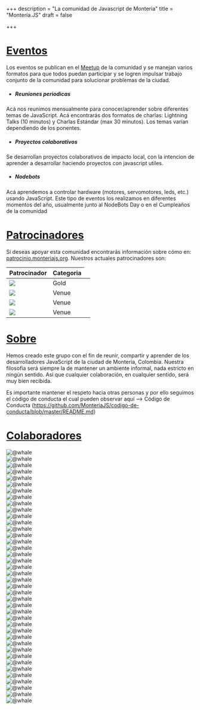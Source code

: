 +++
description = "La comunidad de Javascript de Monteria"
title = "Montería.JS"
draft = false

+++
<h1 class="section-head" id="eventos"><a href="#eventos">Eventos</a></h1>

Los eventos se publican en el <a href="">Meetup</a> de la comunidad y se manejan varios formatos para que todos puedan participar y se logren impulsar trabajo conjunto de la comunidad para solucionar problemas de la ciudad.	

- <h5>Reuniones periodicas</h5>
Acá nos reunimos mensualmente para conocer/aprender sobre diferentes temas de JavaScript. Acá encontrarás dos formatos de charlas: Lightning Talks (10 minutos) y Charlas Estándar (max 30 minutos). Los temas varían dependiendo de los ponentes.



- <h5>Proyectos colaborativos</h5>
Se desarrollan proyectos colaborativos de impacto local, con la intencion de aprender a desarrollar haciendo proyectos con javascript utiles.

- <h5>Nodebots</h5>
Acá aprendemos a controlar hardware (motores, servomotores, leds, etc.) usando JavaScript. Este tipo de eventos los realizamos en diferentes momentos del año, usualmente junto al NodeBots Day o en el Cumpleaños de la comunidad

<p></p>

<h1 class="section-head" id="patrocinadores"><a href="#patrocinadores">Patrocinadores</a></h1>

Si deseas apoyar esta comunidad encontrarás información sobre cómo en: <a href="">patrocinio.monteriajs.org</a>. Nuestros actuales patrocinadores son:


<table >
<thead>
  <tr>
    <th class="w20">Patrocinador</th>
    <th class="w20">Categoria</th>
  </tr>
</thead>
<tbody>
  <tr>
    <td><a href=""><img src="http://via.placeholder.com/350x150"></a></td>
    <td>Gold</td>
    <td></td>
  </tr>
  <tr>
    <td><a href=""><img src="http://via.placeholder.com/350x150"></a></td>
    <td>Venue</td>
    <td></td>
  </tr>
    <tr>
    <td><a href=""><img src="http://via.placeholder.com/350x150"></a></td>
    <td>Venue</td>
    <td></td>
  </tr>
    <tr>
    <td><a href=""><img src="http://via.placeholder.com/350x150"></a></td>
    <td>Venue</td>
    <td></td>
  </tr>
</tbody>
</table>

<h1 class="section-head" id="sobre"><a href="#sobre">Sobre</a></h1>

Hemos creado este grupo con el fin de reunir, compartir y aprender de los desarrolladores JavaScript de la ciudad de Montería, Colombia. Nuestra filosofía será siempre la de mantener un ambiente informal, nada estricto en ningún sentido. Así que cualquier colaboración, en cualquier sentido, será muy bien recibida.

Es importante mantener el respeto hacia otras personas y por ello seguimos el código de conducta el cual pueden observar aquí --> Código de Conducta (https://github.com/MonteriaJS/codigo-de-conducta/blob/master/README.md)



<h1 class="section-head" id="sobre"><a href="#sobre">Colaboradores</a></h1>


<div class="container">
  <div class="item">
    <img alt="@whale" src="https://s3.amazonaws.com/uifaces/faces/twitter/whale/128.jpg" />
  </div>
<div class="item">
<img alt="@whale" src="https://s3.amazonaws.com/uifaces/faces/twitter/whale/128.jpg" />
</div>
<div class="item">
<img alt="@whale" src="https://s3.amazonaws.com/uifaces/faces/twitter/fffabs/128.jpg" />
</div>
<div class="item">
<img alt="@whale" src="https://s3.amazonaws.com/uifaces/faces/twitter/fffabs/128.jpg" />
</div>
<div class="item">
<img alt="@whale" src="https://s3.amazonaws.com/uifaces/faces/twitter/idiot/128.jpg" />
</div>
<div class="item">
<img alt="@whale" src="https://s3.amazonaws.com/uifaces/faces/twitter/BillSKenney/128.jpg" />
</div>
<div class="item">
<img alt="@whale" src="https://s3.amazonaws.com/uifaces/faces/twitter/BillSKenney/128.jpg" />
</div>
<div class="item">
<img alt="@whale" src="https://s3.amazonaws.com/uifaces/faces/twitter/fffabs/128.jpg" />
</div>
<div class="item">
<img alt="@whale" src="https://s3.amazonaws.com/uifaces/faces/twitter/gt/128.jpg" />
</div>
<div class="item">
<img alt="@whale" src="https://s3.amazonaws.com/uifaces/faces/twitter/gt/128.jpg" />
</div>
<div class="item">
<img alt="@whale" src="https://s3.amazonaws.com/uifaces/faces/twitter/whale/128.jpg" />
</div>
<div class="item">
<img alt="@whale" src="https://s3.amazonaws.com/uifaces/faces/twitter/gt/128.jpg" />
</div>
<div class="item">
<img alt="@whale" src="https://s3.amazonaws.com/uifaces/faces/twitter/gt/128.jpg" />
</div>
<div class="item">
<img alt="@whale" src="https://s3.amazonaws.com/uifaces/faces/twitter/brad_frost/128.jpg" />
</div>
<div class="item">
<img alt="@whale" src="https://s3.amazonaws.com/uifaces/faces/twitter/fffabs/128.jpg" />
</div>
<div class="item">
<img alt="@whale" src="https://s3.amazonaws.com/uifaces/faces/twitter/idiot/128.jpg" />
</div>
<div class="item">
<img alt="@whale" src="https://s3.amazonaws.com/uifaces/faces/twitter/fffabs/128.jpg" />
</div>
<div class="item">
<img alt="@whale" src="https://s3.amazonaws.com/uifaces/faces/twitter/gt/128.jpg" />
</div>
<div class="item">
<img alt="@whale" src="https://s3.amazonaws.com/uifaces/faces/twitter/fffabs/128.jpg" />
</div>
<div class="item">
<img alt="@whale" src="https://s3.amazonaws.com/uifaces/faces/twitter/kerem/128.jpg" />
</div>
<div class="item">
<img alt="@whale" src="https://s3.amazonaws.com/uifaces/faces/twitter/fffabs/128.jpg" />
</div>
<div class="item">
<img alt="@whale" src="https://s3.amazonaws.com/uifaces/faces/twitter/whale/128.jpg" />
</div>
<div class="item">
<img alt="@whale" src="https://s3.amazonaws.com/uifaces/faces/twitter/gt/128.jpg" />
</div>
<div class="item">
<img alt="@whale" src="https://s3.amazonaws.com/uifaces/faces/twitter/gt/128.jpg" />
</div>
<div class="item">
<img alt="@whale" src="https://s3.amazonaws.com/uifaces/faces/twitter/gt/128.jpg" />
</div>
<div class="item">
<img alt="@whale" src="https://s3.amazonaws.com/uifaces/faces/twitter/gt/128.jpg" />
</div>
<div class="item">
<img alt="@whale" src="https://s3.amazonaws.com/uifaces/faces/twitter/BillSKenney/128.jpg" />
</div>
<div class="item">
<img alt="@whale" src="https://s3.amazonaws.com/uifaces/faces/twitter/gt/128.jpg" />
</div>
<div class="item">
<img alt="@whale" src="https://s3.amazonaws.com/uifaces/faces/twitter/idiot/128.jpg" />
</div>
<div class="item">
<img alt="@whale" src="https://s3.amazonaws.com/uifaces/faces/twitter/whale/128.jpg" />
</div>
<div class="item">
<img alt="@whale" src="https://s3.amazonaws.com/uifaces/faces/twitter/brad_frost/128.jpg" />
</div>
<div class="item">
<img alt="@whale" src="https://s3.amazonaws.com/uifaces/faces/twitter/BillSKenney/128.jpg" />
</div>
<div class="item">
<img alt="@whale" src="https://s3.amazonaws.com/uifaces/faces/twitter/kerem/128.jpg" />
</div>
<div class="item">
<img alt="@whale" src="https://s3.amazonaws.com/uifaces/faces/twitter/gt/128.jpg" />
</div>
<div class="item">
<img alt="@whale" src="https://s3.amazonaws.com/uifaces/faces/twitter/idiot/128.jpg" />
</div>
<div class="item">
<img alt="@whale" src="https://s3.amazonaws.com/uifaces/faces/twitter/BillSKenney/128.jpg" />
</div>
<div class="item">
<img alt="@whale" src="https://s3.amazonaws.com/uifaces/faces/twitter/fffabs/128.jpg" />
</div>
<div class="item">
<img alt="@whale" src="https://s3.amazonaws.com/uifaces/faces/twitter/BillSKenney/128.jpg" />
</div>
<div class="item">
<img alt="@whale" src="https://s3.amazonaws.com/uifaces/faces/twitter/gt/128.jpg" />
</div>
<div class="item">
<img alt="@whale" src="https://s3.amazonaws.com/uifaces/faces/twitter/fffabs/128.jpg" />
</div>
</div>

<br>
<br>